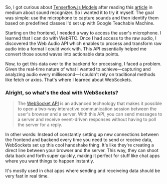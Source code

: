 
So, I got curious about [Tenserflow.js Models](https://www.tensorflow.org/js/models) after reading this [article](https://dev.to/devdevcharlie/acoustic-activity-recognition-in-javascript-2go4) in medium about sound recognizer. So i wanted it to try it myself. The goal was simple: use the microphone to capture sounds and then identify them based on predefined classes I'd set up with Google Teachable Machine.

Starting on the frontend, I needed a way to access the user's microphone. I learned that I can do with WebRTC. Once I had access to the raw audio, I discovered the Web Audio API which enables to process and transform raw audio into a format I could work with. This API essentially helped me convert those sound waves into actionable data points.

Now, to get this data over to the backend for processing, I faced a problem. Given the real-time nature of what I wanted to achieve—capturing and analyzing audio every millisecond—I couldn't rely on traditional methods like fetch or axios. That's where I learned about WebSockets. 

### Alright, so what's the deal with WebSockets?

> The [WebSocket API](https://developer.mozilla.org/en-US/docs/Web/API/WebSockets_API) is an advanced technology that makes it possible to open a two-way interactive communication session between the user's browser and a server. With this API, you can send messages to a server and receive event-driven responses without having to poll the server for a reply.

In other words: 
Instead of constantly setting up new connections between the frontend and backend every time you need to send or receive data, WebSockets set up this cool handshake thing. It's like they're creating a direct line between your browser and the server. This way, they can shoot data back and forth super quickly, making it perfect for stuff like chat apps where you want things to happen instantly.

It's mostly used in chat apps where sending and receiveing data should be very fast in real time. 

